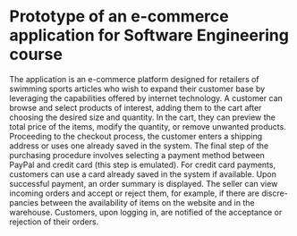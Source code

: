 # Prototype of an e-commerce application for Software Engineering course

The application is an e-commerce platform designed for retailers of swimming sports articles who wish to expand their customer base by leveraging the capabilities offered by
internet technology. A customer can browse and select products of interest, adding them to the cart after choosing the desired size and quantity. In the cart, they can preview the total 
price of the items, modify the quantity, or remove unwanted products. Proceeding to the checkout process, the customer enters a shipping address or uses one already saved in the system. The 
final step of the purchasing procedure involves selecting a payment method between PayPal and credit card (this step is emulated). For credit card payments, customers can use a card already saved in the system if 
available. Upon successful payment, an order summary is displayed.
The seller can view incoming orders and accept or reject them, for example, if there are discre- pancies between the availability of items on the website and in the warehouse. Customers, 
upon logging in, are notified of the acceptance or rejection of their orders.
